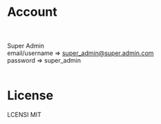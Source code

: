 # Account<br><br>

Super Admin<br>
email/username => super_admin@super.admin.com<br>
password       => super_admin<br><br>

# License<br>
LCENSI MIT
